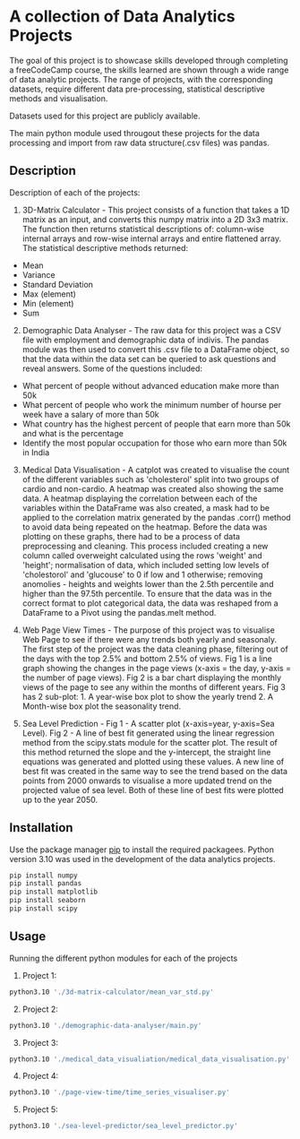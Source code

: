 # A collection of Data Analytics Projects

The goal of this project is to showcase skills developed through completing a freeCodeCamp course, the skills learned are shown through a wide range of data analytic projects. The range of projects, with the corresponding datasets, require different data pre-processing, statistical descriptive methods and  visualisation.

Datasets used for this project are publicly available. 

The main python module used througout these projects for the data processing and import from raw data structure(.csv files) was pandas.

## Description
Description of each of the projects:
1. 3D-Matrix Calculator - This project consists of a function that takes a 1D matrix as an input, and converts this numpy matrix into a 2D 3x3 matrix. The function then returns statistical descriptions of: column-wise internal arrays and row-wise internal arrays and entire flattened array.
The statistical descriptive methods returned:
- Mean
- Variance 
- Standard Deviation
- Max (element)
- Min (element)
- Sum

2. Demographic Data Analyser - The raw data for this project was a CSV file with employment and demographic data of indivis. The pandas module was then used to convert this .csv file to a DataFrame object, so that the data within the data set can be queried to ask questions and reveal answers. Some of the questions included:
- What percent of people without advanced education make more than 50k
- What percent of people who work the minimum number of hourse per week have a salary of more than 50k
- What country has the highest percent of people that earn more than 50k and what is the percentage
- Identify the most popular occupation for those who earn more than 50k in India

3. Medical Data Visualisation - A catplot was created to visualise the count of the different variables such as 'cholesterol' split into two groups of cardio and non-cardio. A heatmap was created also showing the same data. A heatmap displaying the correlation between each of the variables within the DataFrame was also created, a mask had to be applied to the correlation matrix generated by the pandas .corr() method to avoid data being repeated on the heatmap. Before the data was plotting on these graphs, there had to be a process of data preprocessing and cleaning. This process included creating a new column called overweight calculated using the rows 'weight' and 'height'; normalisation of data, which included setting low levels of 'cholestorol' and 'glucouse' to 0 if low and 1 otherwise; removing anomolies - heights and weights lower than the 2.5th percentile and higher than the 97.5th percentile. To ensure that the data was in the correct format to plot categorical data, the data was reshaped from a DataFrame to a Pivot using the pandas.melt method.

4. Web Page View Times - The purpose of this project was to visualise Web Page to see if there were any trends both yearly and seasonaly. The first step of the project was the data cleaning phase, filtering out of the days with the top 2.5% and bottom 2.5% of views. Fig 1 is a line graph showing the changes in the page views (x-axis = the day, y-axis = the number of page views). Fig 2 is a bar chart displaying the monthly views of the page to see any within the months of different years. Fig 3 has 2 sub-plot: 1. A year-wise box plot to show the yearly trend 2. A Month-wise box plot the seasonality trend.

5. Sea Level Prediction - Fig 1 - A scatter plot (x-axis=year, y-axis=Sea Level). Fig 2 - A line of best fit generated using the linear regression method from the scipy.stats module for the scatter plot. The result of this method returned the slope and the y-intercept, the straight line equations was generated and plotted using these values. A new line of best fit was created in the same way to see the trend based on the data points from 2000 onwards to visualise a more updated trend on the projected value of sea level. Both of these line of best fits were plotted up to the year 2050.

## Installation

Use the package manager [pip](https://pip.pypa.io/en/stable/) to install the required packagees. Python version 3.10 was used in the development of the data analytics projects.

```bash
pip install numpy
pip install pandas
pip install matplotlib
pip install seaborn
pip install scipy
```

## Usage
Running the different python modules for each of the projects
1. Project 1:
```bash
python3.10 './3d-matrix-calculator/mean_var_std.py'
```
2. Project 2:
```bash
python3.10 './demographic-data-analyser/main.py'
```
3. Project 3:
```bash
python3.10 './medical_data_visualiation/medical_data_visualisation.py'
```
4. Project 4:
```bash
python3.10 './page-view-time/time_series_visualiser.py'
```
5. Project 5:
```bash
python3.10 './sea-level-predictor/sea_level_predictor.py'
```